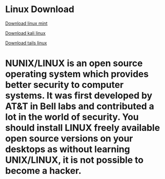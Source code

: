 # Linux Download


 <a href="https://www.linuxmint.com/download.php/">Download linux mint</a> 
  
 <a href="https://www.kali.org/downloads">Download kali linux </a> 
 
 <a href="https://www.tails.boum.org">Download tails linux</a> 

# NUNIX/LINUX is an open source operating system which provides better security to computer systems. It was first developed by  AT&T in Bell labs and contributed a lot in the world of security. You should install LINUX freely available open source versions on your desktops as without learning UNIX/LINUX, it is not possible to become a hacker.
